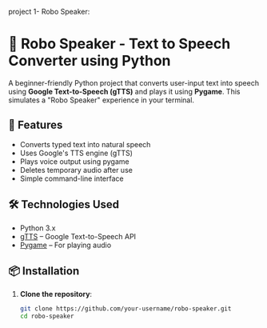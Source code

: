 project 1- Robo Speaker:
  # 🤖 Robo Speaker - Text to Speech Converter using Python

A beginner-friendly Python project that converts user-input text into speech using **Google Text-to-Speech (gTTS)** and plays it using **Pygame**. This simulates a "Robo Speaker" experience in your terminal.

## 🚀 Features

- Converts typed text into natural speech
- Uses Google's TTS engine (gTTS)
- Plays voice output using pygame
- Deletes temporary audio after use
- Simple command-line interface

## 🛠️ Technologies Used

- Python 3.x
- [gTTS](https://pypi.org/project/gTTS/) – Google Text-to-Speech API
- [Pygame](https://pypi.org/project/pygame/) – For playing audio

## 📦 Installation

1. **Clone the repository**:
   ```bash
   git clone https://github.com/your-username/robo-speaker.git
   cd robo-speaker
